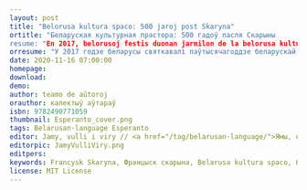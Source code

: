 ```yaml
---
layout: post
title: "Belorusa kultura spaco: 500 jaroj post Skaryna"
ortitle: "Беларуская культурная прастора: 500 гадоў пасля Скарыны
resume: "En 2017, belorusoj festis duonan jarmilon de la belorusa kultura spaco iniciatita de Franсysk Skaryna en Prago la 6an de aŭgusto 1517. Ĉi tiu Esperanta eldono prezentas la plej gravajn figurojn de ĉi tiu spaco kaj iliajn verkojn. Dato de eldono: novembro 2020."
orresume: "У 2017 годзе беларусы святкавалі паўтысячагоддзе беларускай культурнай прасторы, ініцыяванай Францыскам Скарынам у Празе 6 жніўня 1517 года. Гэтае выданне на мове эсперанта прэзентуе буйныя фігуры гэтай прасторы і іх творы. Дата выдання: лістапад 2020."
date: 2020-11-16 07:00:00
homepage: 
download: 
demo: 
author: teamo de aŭtoroj
orauthor: калектыў аўтараў
isbn: 9782490771059
thumbnail: Esperanto_cover.png
tags: Belarusan·language Esperanto
editor: Jamy, vuĺli i viry // <a href="/tag/belarusan·language/">Ямы, вуллі і віры</a>
editorpic: JamyVulliViry.png
editpers: 
keywords: Francysk Skaryna, Францыск скарына, Belarusa kultura spaco, беларуская культурная прастора
license: MIT License
---
```




